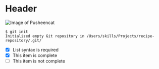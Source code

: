 # Header
![Image of Pusheencat](https://octodex.github.com/pusheencat/)
```
$ git init
Initialized empty Git repository in /Users/skills/Projects/recipe-repository/.git/
```
- [x] List syntax is required
- [x] This item is complete
- [ ] This item is not complete
